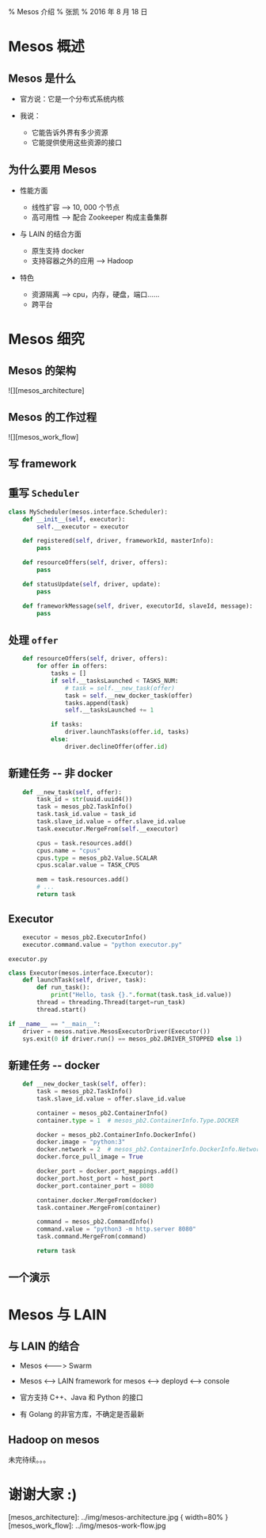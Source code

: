 % Mesos 介绍
% 张凯
% 2016 年 8 月 18 日

# Mesos 概述

## Mesos 是什么

- 官方说：它是一个分布式系统内核

- 我说：
    - 它能告诉外界有多少资源
    - 它能提供使用这些资源的接口

## 为什么要用 Mesos

- 性能方面
    - 线性扩容 --> 10, 000 个节点
    - 高可用性 --> 配合 Zookeeper 构成主备集群

- 与 LAIN 的结合方面
    - 原生支持 docker
    - 支持容器之外的应用 --> Hadoop

- 特色
    - 资源隔离 --> cpu，内存，硬盘，端口……
    - 跨平台

# Mesos 细究

## Mesos 的架构

![][mesos_architecture]

## Mesos 的工作过程

![][mesos_work_flow]

## 写 framework

## 重写 `Scheduler`

```python
class MyScheduler(mesos.interface.Scheduler):
    def __init__(self, executor):
        self.__executor = executor

    def registered(self, driver, frameworkId, masterInfo):
        pass

    def resourceOffers(self, driver, offers):
        pass

    def statusUpdate(self, driver, update):
        pass

    def frameworkMessage(self, driver, executorId, slaveId, message):
        pass
```

## 处理 `offer`

```python
    def resourceOffers(self, driver, offers):
        for offer in offers:
            tasks = []
            if self.__tasksLaunched < TASKS_NUM:
                # task = self.__new_task(offer)
                task = self.__new_docker_task(offer)
                tasks.append(task)
                self.__tasksLaunched += 1

            if tasks:
                driver.launchTasks(offer.id, tasks)
            else:
                driver.declineOffer(offer.id)
```

## 新建任务 -- 非 docker

```python
    def __new_task(self, offer):
        task_id = str(uuid.uuid4())
        task = mesos_pb2.TaskInfo()
        task.task_id.value = task_id
        task.slave_id.value = offer.slave_id.value
        task.executor.MergeFrom(self.__executor)

        cpus = task.resources.add()
        cpus.name = "cpus"
        cpus.type = mesos_pb2.Value.SCALAR
        cpus.scalar.value = TASK_CPUS

        mem = task.resources.add()
        # ...
        return task
```

## Executor

```python
    executor = mesos_pb2.ExecutorInfo()
    executor.command.value = "python executor.py"
```

`executor.py`

```python
class Executor(mesos.interface.Executor):
    def launchTask(self, driver, task):
        def run_task():
            print("Hello, task {}.".format(task.task_id.value))
        thread = threading.Thread(target=run_task)
        thread.start()

if __name__ == "__main__":
    driver = mesos.native.MesosExecutorDriver(Executor())
    sys.exit(0 if driver.run() == mesos_pb2.DRIVER_STOPPED else 1)
```

## 新建任务 -- docker

```python
    def __new_docker_task(self, offer):
        task = mesos_pb2.TaskInfo()
        task.slave_id.value = offer.slave_id.value

        container = mesos_pb2.ContainerInfo()
        container.type = 1  # mesos_pb2.ContainerInfo.Type.DOCKER

        docker = mesos_pb2.ContainerInfo.DockerInfo()
        docker.image = "python:3"
        docker.network = 2  # mesos_pb2.ContainerInfo.DockerInfo.Network.BRIDGE
        docker.force_pull_image = True

        docker_port = docker.port_mappings.add()
        docker_port.host_port = host_port
        docker_port.container_port = 8080

        container.docker.MergeFrom(docker)
        task.container.MergeFrom(container)

        command = mesos_pb2.CommandInfo()
        command.value = "python3 -m http.server 8080"
        task.command.MergeFrom(command)

        return task
```

## 一个演示

# Mesos 与 LAIN

## 与 LAIN 的结合

- Mesos <---> Swarm

- Mesos <--> LAIN framework for mesos <--> deployd <--> console

- 官方支持 C++、Java 和 Python 的接口

- 有 Golang 的非官方库，不确定是否最新

## Hadoop on mesos

未完待续。。。

# 谢谢大家 :)

[mesos_architecture]: ../img/mesos-architecture.jpg { width=80% }
[mesos_work_flow]: ../img/mesos-work-flow.jpg
